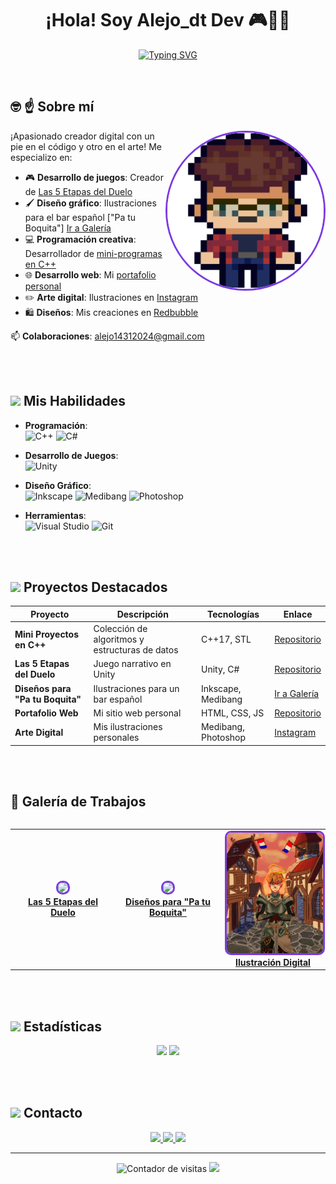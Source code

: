 <h1 align="center">
  <b>¡Hola! Soy Alejo_dt Dev 🎮👨‍💻</b>
</h1>
<p align="center">
  <a href="https://git.io/typing-svg">
    <img src="https://readme-typing-svg.herokuapp.com?font=Fira+Code&pause=1000&color=7B3BE1&center=true&width=600&height=50&lines=Programador+C%2B%2B+%7C+Artista+Digital;Desarrollador+Unity+%7C+Game+Designer;Creando+experiencias+que+inspiran&size=22" alt="Typing SVG">
  </a>
</p>

<br>

## 🤓 ☝ **Sobre mí**
<img align="right" src="https://github.com/alejodetes/alejo_dt.dev.github.io/blob/main/avatar.png" width="250" style="border-radius: 50%; border: 3px solid #7B3BE1;">

¡Apasionado creador digital con un pie en el código y otro en el arte! Me especializo en:

- 🎮 **Desarrollo de juegos**: Creador de [Las 5 Etapas del Duelo](https://github.com/alejodetes/Las-5-etapas-del-duelo)
- 🖌️ **Diseño gráfico**: Ilustraciones para el bar español ["Pa tu Boquita"] [Ir a Galería](#galeria)
- 💻 **Programación creativa**: Desarrollador de [mini-programas en C++](https://github.com/alejodetes/cpp)
- 🌐 **Desarrollo web**: Mi [portafolio personal](https://github.com/alejodetes/web)
- ✏️ **Arte digital**: Ilustraciones en [Instagram](https://www.instagram.com/alejo_dt_arts)
- 🛍️ **Diseños**: Mis creaciones en [Redbubble](https://www.redbubble.com/people/alejoeldetes/shop)

📫 **Colaboraciones**: [alejo14312024@gmail.com](mailto:alejo14312024@gmail.com)

<br><br>

## <img src="https://github.com/alejo-dt/alejo_dt.dev.github.io/blob/main/assets/icons/skills.gif?raw=true" width=25px> **Mis Habilidades**
<p align="center">

- **Programación**:  
  ![C++](https://img.shields.io/badge/C++-00599C?style=for-the-badge&logo=c%2B%2B&logoColor=white)
  ![C#](https://img.shields.io/badge/C%23-239120?style=for-the-badge&logo=c-sharp&logoColor=white)

- **Desarrollo de Juegos**:  
  ![Unity](https://img.shields.io/badge/Unity-000000?style=for-the-badge&logo=unity&logoColor=white)

- **Diseño Gráfico**:  
  ![Inkscape](https://img.shields.io/badge/Inkscape-000000?style=for-the-badge&logo=inkscape&logoColor=white)
  ![Medibang](https://img.shields.io/badge/MediBang-000000?style=for-the-badge&logo=medibang-paint&logoColor=white)
  ![Photoshop](https://img.shields.io/badge/Photoshop-31A8FF?style=for-the-badge&logo=adobe-photoshop&logoColor=white)

- **Herramientas**:  
  ![Visual Studio](https://img.shields.io/badge/Visual_Studio-5C2D91?style=for-the-badge&logo=visual-studio&logoColor=white)
  ![Git](https://img.shields.io/badge/Git-F05032?style=for-the-badge&logo=git&logoColor=white)

</p>

<br><br>

## <img src="https://github.com/alejo-dt/alejo_dt.dev.github.io/blob/main/assets/icons/projects.gif?raw=true" width=25px> **Proyectos Destacados**
| Proyecto | Descripción | Tecnologías | Enlace |
|----------|-------------|-------------|--------|
| **Mini Proyectos en C++** | Colección de algoritmos y estructuras de datos | C++17, STL | [Repositorio](https://github.com/alejodetes/cpp) |
| **Las 5 Etapas del Duelo** | Juego narrativo en Unity | Unity, C# | [Repositorio](https://github.com/alejodetes/Las-5-etapas-del-duelo) |
| **Diseños para "Pa tu Boquita"** | Ilustraciones para un bar español | Inkscape, Medibang | [Ir a Galería](#galeria) |
| **Portafolio Web** | Mi sitio web personal | HTML, CSS, JS | [Repositorio](https://github.com/alejodetes/web) |
| **Arte Digital** | Mis ilustraciones personales | Medibang, Photoshop | [Instagram](https://www.instagram.com/alejo_dt_arts) |

<br><br>

## 🎨 <a id="galeria"></a> **Galería de Trabajos** <!-- Anchor añadido -->
<div align="center">
  <table>
<div align="center">
  <table>
    <tr>
      <!-- Juego Unity -->
      <td align="center" width="33%">
        <a href="https://github.com/alejodetes/Las-5-etapas-del-duelo">
          <img src="https://github.com/alejodetes/alejo_dt.dev.github.io/blob/main/unity-game.gif.gif" width="100%" style="border-radius: 10px; border: 3px solid #7B3BE1;">
          <br>
          <b>Las 5 Etapas del Duelo</b>
        </a>
      </td>
      <!-- Diseños Pa tu Boquita -->
      <td align="center" width="33%">
        <a href="https://github.com/alejodetes/pa-tu-boquita-designs">
          <img src="https://github.com/alejodetes/pa-tu-boquita-designs/raw/main/preview.jpg?raw=true" width="100%" style="border-radius: 10px; border: 3px solid #7B3BE1;">
          <br>
          <b>Diseños para "Pa tu Boquita"</b>
        </a>
      </td>
      <!-- Arte Digital -->
      <td align="center" width="33%">
        <a href="https://www.instagram.com/alejo_dt_arts">
          <img src="https://github.com/alejodetes/alejo_dt.dev.github.io/blob/main/art-sample.png.png" width="100%" style="border-radius: 10px; border: 3px solid #7B3BE1;">
          <br>
          <b>Ilustración Digital</b>
        </a>
      </td>
    </tr>
  </table>
</div>
  </table>
</div>

<br><br>

## <img src="https://github.com/alejo-dt/alejo_dt.dev.github.io/blob/main/assets/icons/stats.gif?raw=true" width=25px> **Estadísticas**
<div align="center">
  <img src="https://github-readme-stats.vercel.app/api?username=alejodetes&show_icons=true&theme=midnight-purple&hide_border=true" width=48%>
  <img src="https://github-readme-stats.vercel.app/api/top-langs/?username=alejodetes&layout=compact&theme=midnight-purple&hide_border=true&hide=html,css" width=48%>
</div>

<br><br>

## <img src="https://github.com/alejo-dt/alejo_dt.dev.github.io/blob/main/assets/icons/contact.gif?raw=true" width=25px> **Contacto**
<p align="center">
  <a href="https://github.com/alejodetes">
    <img src="https://img.shields.io/badge/GitHub-alejodetes-181717?style=for-the-badge&logo=github&logoColor=white">
  </a>
  <a href="https://www.instagram.com/alejo_dt_arts">
    <img src="https://img.shields.io/badge/Instagram-@alejo__dt__arts-E4405F?style=for-the-badge&logo=instagram&logoColor=white">
  </a>
  <a href="mailto:alejo14312024@gmail.com">
    <img src="https://img.shields.io/badge/Email-alejo14312024@gmail.com-D14836?style=for-the-badge&logo=gmail&logoColor=white">
  </a>
</p>

---

<p align="center">
  <img src="https://komarev.com/ghpvc/?username=alejodetes&label=Visitas+al+perfil&color=7B3BE1" alt="Contador de visitas">
  <img src="https://img.shields.io/badge/¡Hagamos+algo+genial+juntos!-7B3BE1?style=for-the-badge">
</p>

